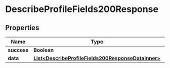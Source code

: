 

# DescribeProfileFields200Response


## Properties

| Name | Type | Description | Notes |
|------------ | ------------- | ------------- | -------------|
|**success** | **Boolean** |  |  [optional] |
|**data** | [**List&lt;DescribeProfileFields200ResponseDataInner&gt;**](DescribeProfileFields200ResponseDataInner.md) |  |  [optional] |



